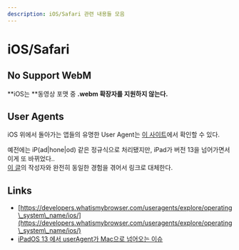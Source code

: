 ```yaml
---
description: iOS/Safari 관련 내용들 모음
---
```


# iOS/Safari

## No Support WebM

**iOS는 **동영상 포맷 중 **.webm 확장자를 지원하지 않는다.**

## User Agents

iOS 위에서 돌아가는 앱들의 유명한 User Agent는 [이 사이트](https://developers.whatismybrowser.com/useragents/explore/operating\_system\_name/ios/)에서 확인할 수 있다.

예전에는 iP(ad|hone|od) 같은 정규식으로 처리됐지만, iPad가 버전 13을 넘어가면서 이게 또 바뀌었다..\
[이 글](https://littleshark.tistory.com/56)의 작성자와 완전히 동일한 경험을 겪어서 링크로 대체한다.

## Links

* [https://developers.whatismybrowser.com/useragents/explore/operating\_system\_name/ios/](https://developers.whatismybrowser.com/useragents/explore/operating\_system\_name/ios/)
* [iPadOS 13 에서 userAgent가 Mac으로 넘어오는 이슈](https://littleshark.tistory.com/56)

